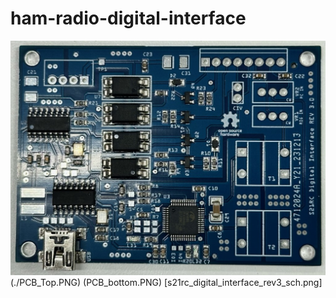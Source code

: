 # ham-radio-digital-interface
![](./PCBA-1024.jpg)
[](./block-diagram-digi.PNG)
(./PCB_Top.PNG)
(PCB_bottom.PNG)
[s21rc_digital_interface_rev3_sch.png]
